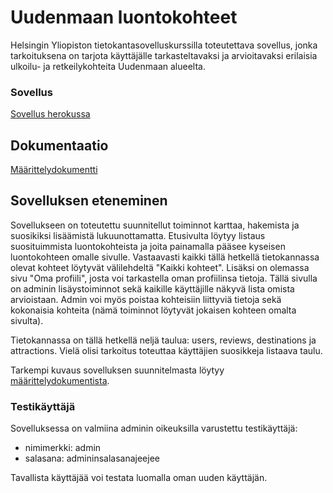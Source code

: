 # Uudenmaan luontokohteet

Helsingin Yliopiston tietokantasovelluskurssilla toteutettava sovellus, jonka tarkoituksena on tarjota käyttäjälle tarkasteltavaksi ja arvioitavaksi erilaisia ulkoilu- ja retkeilykohteita Uudenmaan alueelta.

### Sovellus

[Sovellus herokussa](https://uudenmaan-luontokohteet.herokuapp.com)

## Dokumentaatio

[Määrittelydokumentti](https://github.com/hackinen/uudenmaan-luontokohteet/blob/main/dokumentaatio/maarittelydokumentti.md)

## Sovelluksen eteneminen

Sovellukseen on toteutettu suunnitellut toiminnot karttaa, hakemista ja suosikiksi lisäämistä lukuunottamatta. Etusivulta löytyy listaus suosituimmista luontokohteista ja joita painamalla pääsee kyseisen luontokohteen omalle sivulle. Vastaavasti kaikki tällä hetkellä tietokannassa olevat kohteet löytyvät välilehdeltä "Kaikki kohteet". Lisäksi on olemassa sivu "Oma profiili", josta voi tarkastella oman profiilinsa tietoja. Tällä sivulla on adminin lisäystoiminnot sekä kaikille käyttäjille näkyvä lista omista arvioistaan. Admin voi myös poistaa kohteisiin liittyviä tietoja sekä kokonaisia kohteita (nämä toiminnot löytyvät jokaisen kohteen omalta sivulta).

Tietokannassa on tällä hetkellä neljä taulua: users, reviews, destinations ja attractions. Vielä olisi tarkoitus toteuttaa käyttäjien suosikkeja listaava taulu.

Tarkempi kuvaus sovelluksen suunnitelmasta löytyy [määrittelydokumentista](https://github.com/hackinen/uudenmaan-luontokohteet/blob/main/dokumentaatio/maarittelydokumentti.md).


### Testikäyttäjä

Sovelluksessa on valmiina adminin oikeuksilla varustettu testikäyttäjä:

- nimimerkki: admin
- salasana: admininsalasanajeejee

Tavallista käyttäjää voi testata luomalla oman uuden käyttäjän.